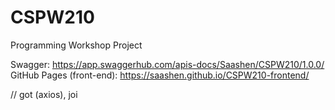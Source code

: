 # CSPW210

Programming Workshop Project

Swagger: https://app.swaggerhub.com/apis-docs/Saashen/CSPW210/1.0.0/
GitHub Pages (front-end): https://saashen.github.io/CSPW210-frontend/

// got (axios), joi